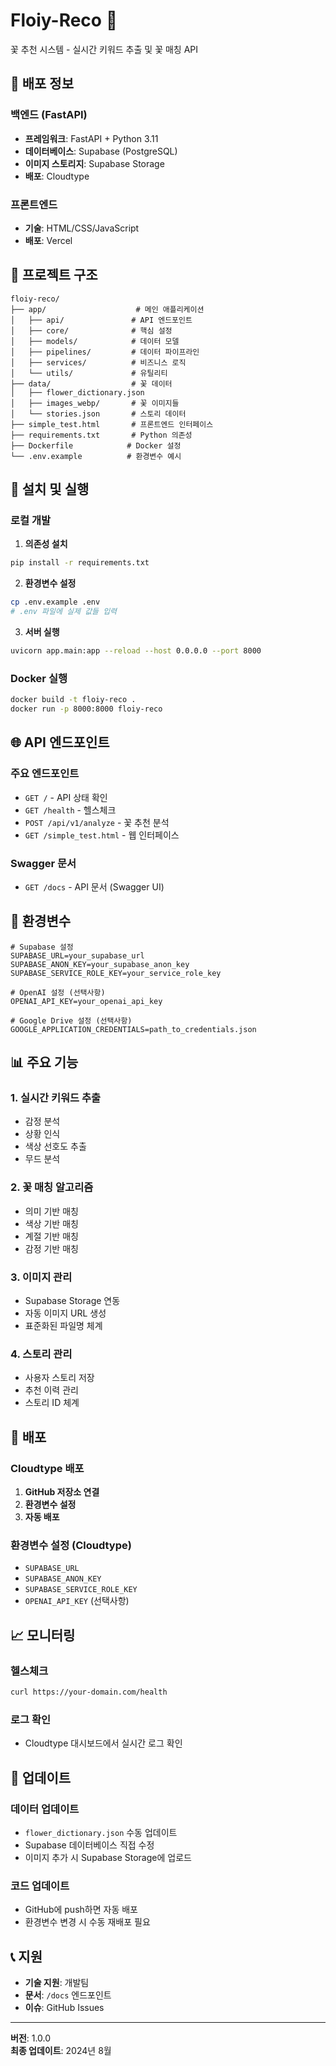 # Floiy-Reco 🌸

꽃 추천 시스템 - 실시간 키워드 추출 및 꽃 매칭 API

## 🚀 배포 정보

### 백엔드 (FastAPI)
- **프레임워크**: FastAPI + Python 3.11
- **데이터베이스**: Supabase (PostgreSQL)
- **이미지 스토리지**: Supabase Storage
- **배포**: Cloudtype

### 프론트엔드
- **기술**: HTML/CSS/JavaScript
- **배포**: Vercel

## 📁 프로젝트 구조

```
floiy-reco/
├── app/                    # 메인 애플리케이션
│   ├── api/               # API 엔드포인트
│   ├── core/              # 핵심 설정
│   ├── models/            # 데이터 모델
│   ├── pipelines/         # 데이터 파이프라인
│   ├── services/          # 비즈니스 로직
│   └── utils/             # 유틸리티
├── data/                  # 꽃 데이터
│   ├── flower_dictionary.json
│   ├── images_webp/       # 꽃 이미지들
│   └── stories.json       # 스토리 데이터
├── simple_test.html       # 프론트엔드 인터페이스
├── requirements.txt       # Python 의존성
├── Dockerfile            # Docker 설정
└── .env.example          # 환경변수 예시
```

## 🔧 설치 및 실행

### 로컬 개발

1. **의존성 설치**
```bash
pip install -r requirements.txt
```

2. **환경변수 설정**
```bash
cp .env.example .env
# .env 파일에 실제 값들 입력
```

3. **서버 실행**
```bash
uvicorn app.main:app --reload --host 0.0.0.0 --port 8000
```

### Docker 실행

```bash
docker build -t floiy-reco .
docker run -p 8000:8000 floiy-reco
```

## 🌐 API 엔드포인트

### 주요 엔드포인트
- `GET /` - API 상태 확인
- `GET /health` - 헬스체크
- `POST /api/v1/analyze` - 꽃 추천 분석
- `GET /simple_test.html` - 웹 인터페이스

### Swagger 문서
- `GET /docs` - API 문서 (Swagger UI)

## 🔑 환경변수

```env
# Supabase 설정
SUPABASE_URL=your_supabase_url
SUPABASE_ANON_KEY=your_supabase_anon_key
SUPABASE_SERVICE_ROLE_KEY=your_service_role_key

# OpenAI 설정 (선택사항)
OPENAI_API_KEY=your_openai_api_key

# Google Drive 설정 (선택사항)
GOOGLE_APPLICATION_CREDENTIALS=path_to_credentials.json
```

## 📊 주요 기능

### 1. 실시간 키워드 추출
- 감정 분석
- 상황 인식
- 색상 선호도 추출
- 무드 분석

### 2. 꽃 매칭 알고리즘
- 의미 기반 매칭
- 색상 기반 매칭
- 계절 기반 매칭
- 감정 기반 매칭

### 3. 이미지 관리
- Supabase Storage 연동
- 자동 이미지 URL 생성
- 표준화된 파일명 체계

### 4. 스토리 관리
- 사용자 스토리 저장
- 추천 이력 관리
- 스토리 ID 체계

## 🚀 배포

### Cloudtype 배포

1. **GitHub 저장소 연결**
2. **환경변수 설정**
3. **자동 배포**

### 환경변수 설정 (Cloudtype)
- `SUPABASE_URL`
- `SUPABASE_ANON_KEY`
- `SUPABASE_SERVICE_ROLE_KEY`
- `OPENAI_API_KEY` (선택사항)

## 📈 모니터링

### 헬스체크
```bash
curl https://your-domain.com/health
```

### 로그 확인
- Cloudtype 대시보드에서 실시간 로그 확인

## 🔄 업데이트

### 데이터 업데이트
- `flower_dictionary.json` 수동 업데이트
- Supabase 데이터베이스 직접 수정
- 이미지 추가 시 Supabase Storage에 업로드

### 코드 업데이트
- GitHub에 push하면 자동 배포
- 환경변수 변경 시 수동 재배포 필요

## 📞 지원

- **기술 지원**: 개발팀
- **문서**: `/docs` 엔드포인트
- **이슈**: GitHub Issues

---

**버전**: 1.0.0  
**최종 업데이트**: 2024년 8월
